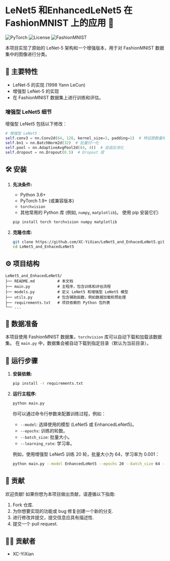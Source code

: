 # LeNet5 和EnhancedLeNet5 在 FashionMNIST 上的应用  🚀

![PyTorch](https://img.shields.io/badge/PyTorch-1.9+-EE4C2C.svg)
![License](https://img.shields.io/badge/License-MIT-blue.svg)
![FashionMNIST](https://img.shields.io/badge/Dataset-FashionMNIST-lightgrey)

本项目实现了原始的 LeNet-5 架构和一个增强版本，用于对 FashionMNIST 数据集中的图像进行分类。

## 🌟 主要特性

- LeNet-5 的实现 (1998 Yann LeCun)
- 增强型 LeNet-5 的实现
- 在 FashionMNIST 数据集上进行训练和评估。

### 增强型 LeNet5 细节

增强型 LeNet5 包括以下修改：

```python
# 增强型 LeNet5
self.conv3 = nn.Conv2d(64, 128, kernel_size=3, padding=1)  # 特征图数量增加
self.bn1 = nn.BatchNorm2d(32)  # 批量归一化
self.pool = nn.AdaptiveAvgPool2d((4, 4))  # 自适应池化
self.dropout = nn.Dropout(0.5)  # Dropout 层
```

## 🛠️ 安装

1.  **先决条件:**

    *   Python 3.6+
    *   PyTorch 1.9+ (或兼容版本)
    *   `torchvision`
    *   其他常用的 Python 库 (例如, `numpy`, `matplotlib`)。 使用 pip 安装它们:

    ```bash
    pip install torch torchvision numpy matplotlib
    ```

2.  **克隆仓库:**

    ```bash
    git clone https://github.com/XC-YiXian/LeNet5_and_EnhacedLeNet5.git
    cd LeNet5_and_EnhacedLeNet5
    ```

## ⚙️ 项目结构

```
LeNet5_and_EnhacedLeNet5/
├── README.md          # 本文档
├── main.py            # 主程序，包含训练和评估流程
├── models.py          # 定义 LeNet5 和增强型 LeNet5 模型
├── utils.py           # 包含辅助函数，例如数据加载和预处理
├── requirements.txt   # 项目依赖的 Python 包列表
└── ...
```

## 💾 数据准备

本项目使用 FashionMNIST 数据集，`torchvision` 库可以自动下载和加载该数据集。  在 `main.py` 中，数据集会被自动下载到指定目录（默认为当前目录）。

## 🚀 运行步骤

1.  **安装依赖:**

    ```bash
    pip install -r requirements.txt
    ```

2.  **运行主程序:**

    ```bash
    python main.py
    ```

    你可以通过命令行参数来配置训练过程，例如：

    *   `--model`:  选择使用的模型 (LeNet5 或 EnhancedLeNet5)。
    *   `--epochs`:  训练的轮数。
    *   `--batch_size`:  批量大小。
    *   `--learning_rate`:  学习率。

    例如，使用增强型 LeNet5 训练 20 轮，批量大小为 64，学习率为 0.001：

    ```bash
    python main.py --model EnhancedLeNet5 --epochs 20 --batch_size 64 --learning_rate 0.001
    ```

## 🤝 贡献

欢迎贡献! 如果你想为本项目做出贡献，请遵循以下指南:

1.  Fork 仓库.
2.  为你想要实现的功能或 bug 修复创建一个新的分支.
3.  进行修改并提交，提交信息应具有描述性.
4.  提交一个 pull request.

## 🧑‍💻 贡献者

*   XC-YiXian
```
